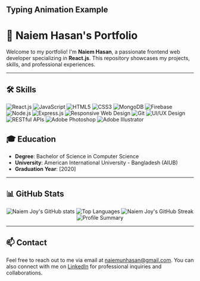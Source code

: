 ## Typing Animation Example

<!-- Typing Animation Container -->
<p id="typing-animation"></p>

<!-- JavaScript for Typing Animation -->
<script>
const sentences = [
  "I'm a frontend developer.",
  "I'm passionate about web development.",
  "I love creating responsive websites."
];

let currentSentenceIndex = 0;
let currentCharIndex = 0;
let isDeleting = false;

function type() {
  const sentence = sentences[currentSentenceIndex];
  if (currentCharIndex < sentence.length && !isDeleting) {
    // Add next character to #typing-animation
    document.getElementById('typing-animation').textContent += sentence.charAt(currentCharIndex);
    currentCharIndex++;
    setTimeout(type, 100); // Typing speed in milliseconds
  } else if (currentCharIndex >= sentence.length && !isDeleting) {
    // Start deleting after typing
    isDeleting = true;
    setTimeout(type, 500); // Delay before deleting
  } else if (currentCharIndex > 0 && isDeleting) {
    // Delete characters
    document.getElementById('typing-animation').textContent = sentence.substring(0, currentCharIndex - 1);
    currentCharIndex--;
    setTimeout(type, 50); // Deleting speed
  } else {
    // Move to the next sentence and reset
    isDeleting = false;
    currentCharIndex = 0;
    currentSentenceIndex = (currentSentenceIndex + 1) % sentences.length;
    setTimeout(type, 200); // Delay before typing next sentence
  }
}

// Start typing animation
document.addEventListener('DOMContentLoaded', function() {
  type();
});
</script>
# 👋 Naiem Hasan's Portfolio

Welcome to my portfolio! I'm **Naiem Hasan**, a passionate frontend web developer specializing in **React.js**. This repository showcases my projects, skills, and professional experiences.

---

## 🛠️ Skills

![React.js](https://img.shields.io/badge/-React.js-61DAFB?logo=react&logoColor=white&style=flat-square)
![JavaScript](https://img.shields.io/badge/-JavaScript-F7DF1E?logo=javascript&logoColor=black&style=flat-square)
![HTML5](https://img.shields.io/badge/-HTML5-E34F26?logo=html5&logoColor=white&style=flat-square)
![CSS3](https://img.shields.io/badge/-CSS3-1572B6?logo=css3&logoColor=white&style=flat-square)
![MongoDB](https://img.shields.io/badge/-MongoDB-47A248?logo=mongodb&logoColor=white&style=flat-square)
![Firebase](https://img.shields.io/badge/-Firebase-FFCA28?logo=firebase&logoColor=black&style=flat-square)
![Node.js](https://img.shields.io/badge/-Node.js-339933?logo=node.js&logoColor=white&style=flat-square)
![Express.js](https://img.shields.io/badge/-Express.js-000000?logo=express&logoColor=white&style=flat-square)
![Responsive Web Design](https://img.shields.io/badge/-Responsive%20Web%20Design-4285F4?logo=google&logoColor=white&style=flat-square)
![Git](https://img.shields.io/badge/-Git-F05032?logo=git&logoColor=white&style=flat-square)
![UI/UX Design](https://img.shields.io/badge/-UI%2FUX%20Design-6200EA?logo=adobe&logoColor=white&style=flat-square)
![RESTful APIs](https://img.shields.io/badge/-RESTful%20APIs-FF6F00?logo=api&logoColor=white&style=flat-square)
![Adobe Photoshop](https://img.shields.io/badge/-Adobe%20Photoshop-31A8FF?logo=adobe-photoshop&logoColor=white&style=flat-square)
![Adobe Illustrator](https://img.shields.io/badge/-Adobe%20Illustrator-FF9A00?logo=adobe-illustrator&logoColor=white&style=flat-square)

## 🎓 Education

- **Degree**: Bachelor of Science in Computer Science
- **University**: American International University - Bangladesh (AIUB)
- **Graduation Year**: [2020]

---

## 📊 GitHub Stats

<p align="center">
  <img src="https://github-readme-stats.vercel.app/api?username=naiemjoy1&show_icons=true&theme=radical" alt="Naiem Joy's GitHub stats" />
    <img src="https://github-readme-stats.vercel.app/api/top-langs/?username=naiemjoy1&layout=compact&theme=radical" alt="Top Languages" />
  <img src="https://github-readme-streak-stats.herokuapp.com/?user=naiemjoy1&theme=radical" alt="Naiem Joy's GitHub Streak" />
  <img src="https://github-profile-summary-cards.vercel.app/api/cards/profile-details?username=naiemjoy1&theme=radical" alt="Profile Summary" />
</p>

---

## 📫 Contact

Feel free to reach out to me via email at naiemunhasan@gmail.com. You can also connect with me on [LinkedIn](https://www.linkedin.com/in/naiemjoy1/) for professional inquiries and collaborations.

